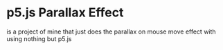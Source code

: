# p5.js Parallax Effect
is a project of mine that just does the parallax on mouse move effect with using nothing but p5.js
